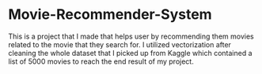 # Movie-Recommender-System
This is a project that I made that helps user by recommending them movies related to the movie that they search for. I utilized vectorization after cleaning the whole dataset that I picked up from Kaggle which contained a list of 5000 movies to reach the end result of my project.

